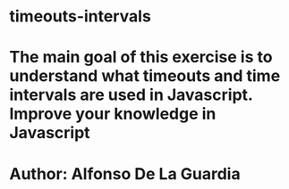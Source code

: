 # timeouts-intervals

# The main goal of this exercise is to understand what timeouts and time intervals are used in Javascript. Improve your knowledge in Javascript

# Author: Alfonso De La Guardia



